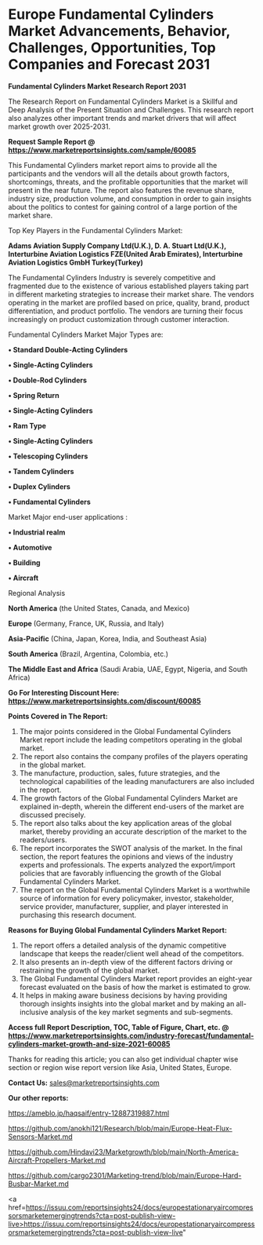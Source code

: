 # Europe Fundamental Cylinders Market Advancements, Behavior, Challenges, Opportunities, Top Companies and Forecast 2031

<strong>Fundamental Cylinders Market Research Report 2031</strong>

The Research Report on Fundamental Cylinders Market is a Skillful and Deep Analysis of the Present Situation and Challenges. This research report also analyzes other important trends and market drivers that will affect market growth over 2025-2031.

<strong>Request Sample Report @ <a href=https://www.marketreportsinsights.com/sample/60085>https://www.marketreportsinsights.com/sample/60085</a></strong>

This Fundamental Cylinders market report aims to provide all the participants and the vendors will all the details about growth factors, shortcomings, threats, and the profitable opportunities that the market will present in the near future. The report also features the revenue share, industry size, production volume, and consumption in order to gain insights about the politics to contest for gaining control of a large portion of the market share.

Top Key Players in the Fundamental Cylinders Market:

<strong>Adams Aviation Supply Company Ltd(U.K.), D. A. Stuart Ltd(U.K.), Interturbine Aviation Logistics FZE(United Arab Emirates), Interturbine Aviation Logistics GmbH Turkey(Turkey)</strong>

The Fundamental Cylinders Industry is severely competitive and fragmented due to the existence of various established players taking part in different marketing strategies to increase their market share. The vendors operating in the market are profiled based on price, quality, brand, product differentiation, and product portfolio. The vendors are turning their focus increasingly on product customization through customer interaction.

Fundamental Cylinders Market Major Types are:

<strong>• Standard Double-Acting Cylinders

• Single-Acting Cylinders

• Double-Rod Cylinders

• Spring Return

• Single-Acting Cylinders

• Ram Type

• Single-Acting Cylinders

• Telescoping Cylinders

• Tandem Cylinders

• Duplex Cylinders

• Fundamental Cylinders</strong>

Market Major end-user applications :

<strong>• Industrial realm

• Automotive

• Building 

• Aircraft</strong>

Regional Analysis

</u><strong><b>North America</b></strong> (the United States, Canada, and Mexico)

<strong><b>Europe </b></strong>(Germany, France, UK, Russia, and Italy)

<strong><b>Asia-Pacific</b></strong> (China, Japan, Korea, India, and Southeast Asia)

<strong><b>South America</b></strong> (Brazil, Argentina, Colombia, etc.)

<strong><b>The Middle East and Africa</b></strong> (Saudi Arabia, UAE, Egypt, Nigeria, and South Africa)

<strong>Go For Interesting Discount Here: <a href=https://www.marketreportsinsights.com/discount/60085>https://www.marketreportsinsights.com/discount/60085</a></strong>

<strong>Points Covered in The Report:</strong>
<ol>
  <li>The major points considered in the Global Fundamental Cylinders Market report include the leading competitors operating in the global market.</li>
  <li>The report also contains the company profiles of the players operating in the global market.</li>
  <li>The manufacture, production, sales, future strategies, and the technological capabilities of the leading manufacturers are also included in the report.</li>
  <li>The growth factors of the Global Fundamental Cylinders Market are explained in-depth, wherein the different end-users of the market are discussed precisely.</li>
  <li>The report also talks about the key application areas of the global market, thereby providing an accurate description of the market to the readers/users.</li>
  <li>The report incorporates the SWOT analysis of the market. In the final section, the report features the opinions and views of the industry experts and professionals. The experts analyzed the export/import policies that are favorably influencing the growth of the Global Fundamental Cylinders Market.</li>
  <li>The report on the Global Fundamental Cylinders Market is a worthwhile source of information for every policymaker, investor, stakeholder, service provider, manufacturer, supplier, and player interested in purchasing this research document.</li>
</ol>
<strong>Reasons for Buying Global Fundamental Cylinders Market Report:</strong>

<ol>
  <li>The report offers a detailed analysis of the dynamic competitive landscape that keeps the reader/client well ahead of the competitors.</li>
  <li>It also presents an in-depth view of the different factors driving or restraining the growth of the global market.</li>
  <li>The Global Fundamental Cylinders Market report provides an eight-year forecast evaluated on the basis of how the market is estimated to grow.</li>
  <li>It helps in making aware business decisions by having providing thorough insights insights into the global market and by making an all-inclusive analysis of the key market segments and sub-segments.</li>
</ol>
<strong>Access full Report Description, TOC, Table of Figure, Chart, etc. @ <a href=https://www.marketreportsinsights.com/industry-forecast/fundamental-cylinders-market-growth-and-size-2021-60085>https://www.marketreportsinsights.com/industry-forecast/fundamental-cylinders-market-growth-and-size-2021-60085</a></strong>


Thanks for reading this article; you can also get individual chapter wise section or region wise report version like Asia, United States, Europe.

<strong>Contact Us:</strong>
sales@marketreportsinsights.com

<strong>Our other reports:</strong>

<a href=https://ameblo.jp/haqsaif/entry-12887319887.html>https://ameblo.jp/haqsaif/entry-12887319887.html</a>

<a href=https://github.com/anokhi121/Research/blob/main/Europe-Heat-Flux-Sensors-Market.md>https://github.com/anokhi121/Research/blob/main/Europe-Heat-Flux-Sensors-Market.md</a>

<a href=https://github.com/Hindavi23/Marketgrowth/blob/main/North-America-Aircraft-Propellers-Market.md>https://github.com/Hindavi23/Marketgrowth/blob/main/North-America-Aircraft-Propellers-Market.md</a>

<a href=https://github.com/cargo2301/Marketing-trend/blob/main/Europe-Hard-Busbar-Market.md>https://github.com/cargo2301/Marketing-trend/blob/main/Europe-Hard-Busbar-Market.md</a>

<a href=https://issuu.com/reportsinsights24/docs/europestationaryaircompressorsmarketemergingtrends?cta=post-publish-view-live>https://issuu.com/reportsinsights24/docs/europestationaryaircompressorsmarketemergingtrends?cta=post-publish-view-live</a>"
